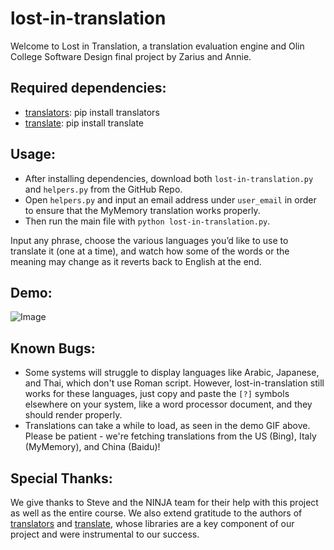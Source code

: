 # lost-in-translation

Welcome to Lost in Translation, a translation evaluation engine and Olin College Software Design final project by Zarius and Annie.

## Required dependencies:
* [translators](https://pypi.org/project/translators/): pip install translators
* [translate](https://pypi.org/project/translate/): pip install translate

## Usage:
* After installing dependencies, download both `lost-in-translation.py` and `helpers.py` from the GitHub Repo.
* Open `helpers.py` and input an email address under `user_email` in order to ensure that the MyMemory translation works properly.
* Then run the main file with `python lost-in-translation.py`.

Input any phrase, choose the various languages you’d like to use to translate it (one at a time), and watch how some of the words or the meaning may change as it reverts back to English at the end.

## Demo:
![Image](https://github.com/zdubash/lost-in-translation/raw/gh-pages/screen-recorder-tue-dec-15-2020-20-53-28.gif)

## Known Bugs:
* Some systems will struggle to display languages like Arabic, Japanese, and Thai, which don't use Roman script. However, lost-in-translation still works for these languages, just copy and paste the `[?]` symbols elsewhere on your system, like a word processor document, and they should render properly.
* Translations can take a while to load, as seen in the demo GIF above. Please be patient - we're fetching translations from the US (Bing), Italy (MyMemory), and China (Baidu)!

## Special Thanks:
We give thanks to Steve and the NINJA team for their help with this project as well as the entire course.
We also extend gratitude to the authors of [translators](https://pypi.org/project/translators/) and [translate](https://pypi.org/project/translate/), whose libraries are a key component of our project and were instrumental to our success.
